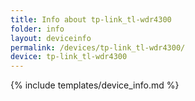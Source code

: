 ```yaml
---
title: Info about tp-link_tl-wdr4300
folder: info
layout: deviceinfo
permalink: /devices/tp-link_tl-wdr4300/
device: tp-link_tl-wdr4300
---
```

{% include templates/device_info.md %}

